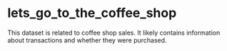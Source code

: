 # lets_go_to_the_coffee_shop
This dataset is related to coffee shop sales. It likely contains information about transactions and whether they were purchased.
